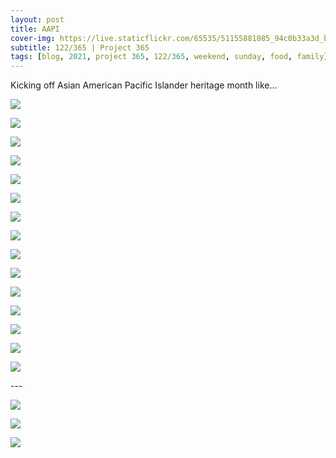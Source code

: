 ```yaml
---
layout: post
title: AAPI
cover-img: https://live.staticflickr.com/65535/51155881085_94c0b33a3d_b.jpg
subtitle: 122/365 | Project 365
tags: [blog, 2021, project 365, 122/365, weekend, sunday, food, family]
---
```

<style>
  .intro-header.big-img {
    background-position:center 
  }
</style>
Kicking off Asian American Pacific Islander heritage month like... 
<p class="post-img-wrap">
  <img src="https://live.staticflickr.com/65535/51153414012_3c20d257e1_h.jpg">
</p>
<p class="post-img-wrap">
  <img src="https://live.staticflickr.com/65535/51154314993_4bc256a5b4_h.jpg">
</p>
<p class="post-img-wrap">
  <img src="https://live.staticflickr.com/65535/51154084036_c07daf3a2d_h.jpg">
</p>
<p class="post-img-wrap">
  <img src="https://live.staticflickr.com/65535/51154870929_9e0fb020c4_h.jpg">
</p>
<p class="post-img-wrap">
  <img src="https://live.staticflickr.com/65535/51154084421_a5039c1b84_h.jpg">
</p>
<p class="post-img-wrap">
  <img src="https://live.staticflickr.com/65535/51154084686_4a99f0537f_h.jpg">
</p>     
<p class="post-img-wrap">
  <img src="https://live.staticflickr.com/65535/51154085921_21b9ccaa52_h.jpg">
</p>  
<p class="post-img-wrap">
  <img src="https://live.staticflickr.com/65535/51155189505_60c4e3996a_h.jpg">
</p>
<p class="post-img-wrap">
  <img src="https://live.staticflickr.com/65535/51154873194_67158a9dd8_h.jpg">
</p>
<p class="post-img-wrap">
  <img src="https://live.staticflickr.com/65535/51153417437_1250cb65e1_h.jpg">
</p>
<p class="post-img-wrap">
  <img src="https://live.staticflickr.com/65535/51163591119_8ed710c68c_h.jpg">
</p>
<p class="post-img-wrap">
  <img src="https://live.staticflickr.com/65535/51162144512_9a2afae512_h.jpg">
</p>
<p class="post-img-wrap">
  <img src="https://live.staticflickr.com/65535/51162147377_e67199bb7d_h.jpg">
</p>
<p class="post-img-wrap">
  <img src="https://live.staticflickr.com/65535/51154319753_362342c35c_h.jpg">
</p>
<p class="post-img-wrap">
  <img src="https://live.staticflickr.com/65535/51162152387_8dfb70684c_h.jpg">
</p>
---
<p class="post-img-wrap">
  <img src="https://live.staticflickr.com/65535/51155881085_94c0b33a3d_b.jpg">
</p>
<p class="post-img-wrap">
  <img src="https://live.staticflickr.com/65535/51154106152_c5ea59da60_o.jpg">
</p>
<p class="post-img-wrap">
  <img src="https://live.staticflickr.com/65535/51153991997_22c42edf63_o.jpg">
</p>
